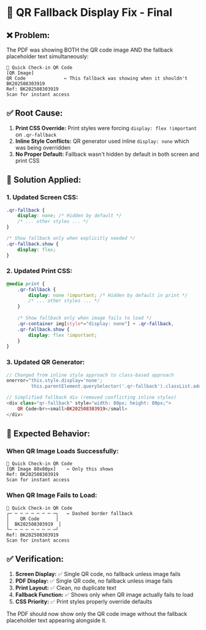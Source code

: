 # 🔧 QR Fallback Display Fix - Final

## ❌ **Problem:**
The PDF was showing BOTH the QR code image AND the fallback placeholder text simultaneously:
```
📱 Quick Check-in QR Code
[QR Image]
QR Code              ← This fallback was showing when it shouldn't
BK202508303919
Ref: BK202508303919
Scan for instant access
```

## ✅ **Root Cause:**
1. **Print CSS Override:** Print styles were forcing `display: flex !important` on `.qr-fallback`
2. **Inline Style Conflicts:** QR generator used inline `display: none` which was being overridden
3. **No Proper Default:** Fallback wasn't hidden by default in both screen and print CSS

## 🔧 **Solution Applied:**

### **1. Updated Screen CSS:**
```css
.qr-fallback {
    display: none; /* Hidden by default */
    /* ... other styles ... */
}

/* Show fallback only when explicitly needed */
.qr-fallback.show {
    display: flex;
}
```

### **2. Updated Print CSS:**
```css
@media print {
    .qr-fallback {
        display: none !important; /* Hidden by default in print */
        /* ... other styles ... */
    }
    
    /* Show fallback only when image fails to load */
    .qr-container img[style*="display: none"] + .qr-fallback,
    .qr-fallback.show {
        display: flex !important;
    }
}
```

### **3. Updated QR Generator:**
```php
// Changed from inline style approach to class-based approach
onerror="this.style.display='none'; 
         this.parentElement.querySelector('.qr-fallback').classList.add('show');"

// Simplified fallback div (removed conflicting inline styles)
<div class="qr-fallback" style="width: 80px; height: 80px;">
    QR Code<br><small>BK202508303919</small>
</div>
```

## 🎯 **Expected Behavior:**

### **When QR Image Loads Successfully:**
```
📱 Quick Check-in QR Code
[QR Image 80x80px]    ← Only this shows
Ref: BK202508303919
Scan for instant access
```

### **When QR Image Fails to Load:**
```
📱 Quick Check-in QR Code
┌─ ─ ─ ─ ─ ─ ─ ─ ─┐   ← Dashed border fallback
│    QR Code      │
│  BK202508303919  │
└─ ─ ─ ─ ─ ─ ─ ─ ─┘
Ref: BK202508303919
Scan for instant access
```

## ✅ **Verification:**

1. **Screen Display:** ✅ Single QR code, no fallback unless image fails
2. **PDF Display:** ✅ Single QR code, no fallback unless image fails  
3. **Print Layout:** ✅ Clean, no duplicate text
4. **Fallback Function:** ✅ Shows only when QR image actually fails to load
5. **CSS Priority:** ✅ Print styles properly override defaults

The PDF should now show only the QR code image without the fallback placeholder text appearing alongside it.
